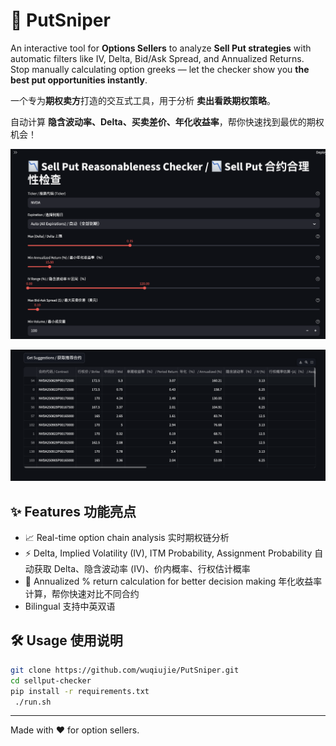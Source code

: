 # 🚀 PutSniper

An interactive tool for **Options Sellers** to analyze **Sell Put strategies** with automatic filters like IV, Delta, Bid/Ask Spread, and Annualized Returns.  
Stop manually calculating option greeks — let the checker show you **the best put opportunities instantly**.  

一个专为**期权卖方**打造的交互式工具，用于分析 **卖出看跌期权策略**。

自动计算 **隐含波动率、Delta、买卖差价、年化收益率**，帮你快速找到最优的期权机会！

![Demo Screenshot](1.png)

![Demo Screenshot](2.png)

## ✨ Features 功能亮点
- 📈 Real-time option chain analysis   实时期权链分析
- ⚡ Delta, Implied Volatility (IV), ITM Probability, Assignment Probability  自动获取 Delta、隐含波动率 (IV)、价内概率、行权估计概率
- 🎯 Annualized % return calculation for better decision making   年化收益率计算，帮你快速对比不同合约
- Bilingual 支持中英双语

## 🛠️ Usage 使用说明
```bash
git clone https://github.com/wuqiujie/PutSniper.git
cd sellput-checker
pip install -r requirements.txt
 ./run.sh
```



---

Made with ❤ for option sellers.
